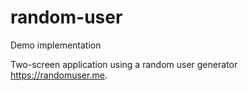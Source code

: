 # random-user

Demo implementation

Two-screen application using a random user generator https://randomuser.me.

